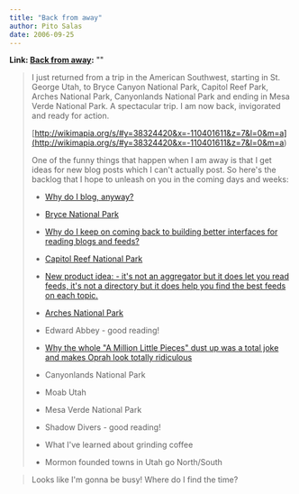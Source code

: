 ```yaml
---
title: "Back from away"
author: Pito Salas
date: 2006-09-25
---
```


**Link: [Back from away](None):** ""


>
> I just returned from a trip in the American Southwest, starting in St.
> George Utah, to Bryce Canyon National Park, Capitol Reef Park, Arches
> National Park, Canyonlands National Park and ending in Mesa Verde National
> Park. A spectacular trip. I am now back, invigorated and ready for action.
>
>
> [http://wikimapia.org/s/#y=38324420&x=-110401611&z=7&l=0&m=a](<http://wikimapia.org/s/#y=38324420&x=-110401611&z=7&l=0&m=a>)
>
> One of the funny things that happen when I am away is that I get ideas for
> new blog posts which I can't actually post. So here's the backlog that I
> hope to unleash on you in the coming days and weeks:
>
>   * [Why do I blog, anyway?](</weblogs/archives/001336.php>)
>
>   * [Bryce National Park](</weblogs/archives/001335.php>)
>
>   * [Why do I keep on coming back to building better interfaces for reading
> blogs and feeds?](</weblogs/archives/001346.php>)
>
>   * [Capitol Reef National Park](</weblogs/archives/001338.php>)
>
>   * [New product idea: <unnamed as yet> - it's not an aggregator but it does
> let you read feeds, it's not a directory but it does help you find the best
> feeds on each topic.](</weblogs/archives/001350.php>)
>
>   * [Arches National Park](</weblogs/archives/001353.php>)
>
>   * Edward Abbey - good reading!
>
>   * [Why the whole "A Million Little Pieces" dust up was a total joke and
> makes Oprah look totally ridiculous](</weblogs/archives/001339.php>)
>
>   * Canyonlands National Park
>
>   * Moab Utah
>
>   * Mesa Verde National Park
>
>   * Shadow Divers - good reading!
>
>   * What I've learned about grinding coffee
>
>   * Mormon founded towns in Utah go North/South
>
>

>
> Looks like I'm gonna be busy! Where do I find the time?


